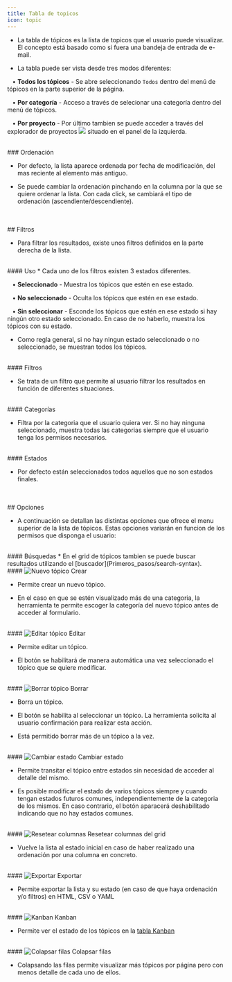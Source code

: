 ```yaml
---
title: Tabla de topicos
icon: topic
---
```


* La tabla de tópicos es la lista de topicos que el usuario puede visualizar. El concepto está basado como si fuera una bandeja de entrada de e-mail.


* La tabla puede ser vista desde tres modos diferentes: <br />

&nbsp; &nbsp;• **Todos los tópicos** - Se abre seleccionando `Todos` dentro del menú de tópicos en la parte superior de la página.  <br />

&nbsp; &nbsp;• **Por categoría** - Acceso a través de selecionar una categoría dentro del menú de tópicos. <br />

&nbsp; &nbsp;• **Por proyecto** - Por último tambien se puede acceder a través del explorador de proyectos <img src="/static/images/icons/project.png" /> situado en el panel de la izquierda.

<br />
### Ordenación 

* Por defecto, la lista aparece ordenada por fecha de modificación, del mas reciente al elemento más antiguo.

* Se puede cambiar la ordenación pinchando en la columna por la que se quiere ordenar la lista. Con cada click, se cambiará el tipo de ordenación (ascendiente/descendiente).

<br />
<br />
## Filtros

* Para filtrar los resultados, existe unos filtros definidos en la parte derecha de la lista.

<br />
#### Uso
* Cada uno de los filtros existen 3 estados diferentes. <br />


&nbsp; &nbsp;• **Seleccionado** - Muestra los tópicos que estén en ese estado. <br />

&nbsp; &nbsp;• **No seleccionado** - Oculta los tópicos que estén en ese estado. <br />

&nbsp; &nbsp;• **Sin seleccionar** - Esconde los tópicos que estén en ese estado si hay ningún otro estado seleccionado. En caso de no haberlo, muestra los tópicos con su estado.


* Como regla general, si no hay ningun estado seleccionado o no seleccionado, se muestran todos los tópicos.

<br />
#### Filtros

* Se trata de un filtro que permite al usuario filtrar los resultados en función de diferentes situaciones.

<br />
#### Categorías

* Filtra por la categoria que el usuario quiera ver. Si no hay ninguna seleccionado, muestra todas las categorias siempre que el usuario tenga los permisos necesarios.

<br />
#### Estados

* Por defecto están seleccionados todos aquellos que no son estados finales.


<br />
<br />
## Opciones

* A continuación se detallan las distintas opciones que ofrece el menu superior de la lista de tópicos. Estas opciones variarán en funcion de los permisos que disponga el usuario:

<br />
#### Búsquedas
* En el grid de tópicos tambien se puede buscar resultados utilizando el [buscador](Primeros_pasos/search-syntax).

<br /> 
#### <img src = "/static/images/icons/add.gif" alt='Nuevo tópico' /> Crear

* Permite crear un nuevo tópico.

* En el caso en que se estén visualizado más de una categoria, la herramienta te permite escoger la categoría del nuevo tópico antes de acceder al formulario.

<br />
#### <img src = "/static/images/icons/edit.gif" alt='Editar tópico' /> Editar

* Permite editar un tópico.

* El botón se habilitará de manera automática una vez seleccionado el tópico que se quiere modificar.

<br />
#### <img src = "/static/images/icons/delete_.png" alt='Borrar tópico' /> Borrar

* Borra un tópico.

* El botón se habilita al seleccionar un tópico. La herramienta solicita al usuario confirmación para realizar esta acción.

* Está permitido borrar más de un tópico a la vez.

<br />
#### <img src = "/static/images/icons/state.gif" alt='Cambiar estado' /> Cambiar estado

* Permite transitar el tópico entre estados sin necesidad de acceder al detalle del mismo.

* Es posible modificar el estado de varios tópicos siempre y cuando tengan estados futuros comunes, independientemente de la categoria de los mismos. En caso contrario, el botón aparacerá deshabilitado indicando que no hay estados comunes.

<br />
#### <img src = "/static/images/icons/reset-grey.png" alt='Resetear columnas' /> Resetear columnas del grid

* Vuelve la lista al estado inicial en caso de haber realizado una ordenación por una columna en concreto.

<br />
#### <img src = "/static/images/icons/exports.png" alt='Exportar' /> Exportar

* Permite exportar la lista y su estado (en caso de que haya ordenación y/o filtros) en HTML, CSV o YAML 

<br />
#### <img src = "/static/images/icons/kanban.png" alt='Kanban' /> Kanban

* Permite ver el estado de los tópicos en la [tabla Kanban](Primeros_pasos/kanban)


<br />
####  <img src = "/static/images/icons/updown_.gif" alt='Colapsar filas' /> Colapsar filas

* Colapsando las filas permite visualizar más tópicos por página pero con menos detalle de cada uno de ellos.